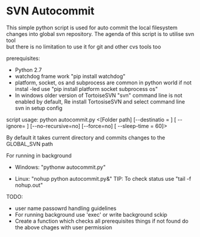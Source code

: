 # SVN Autocommit

This simple python script is used for auto commit the local filesystem changes
into global svn repository. The agenda of this script is to utilise svn tool  
but there is no limitation to use it for git and other cvs tools too

prerequisites:
* Python 2.7 
* watchdog frame work "pip install watchdog"
* platform, socket, os and subprocess are common in python world if not instal
-led use "pip install platform socket subprocess os"
* In windows older version of TortoiseSVN "svn" command line is not enabled by
default, Re install TortosiseSVN and select command line svn in setup config

script usage:
python autocommit.py <[Folder path] [--destinatio = <SVN Destination path>] [
--ignore= <File format needs to ignore>] [--no-recursive=no] [--force=no] [
--sleep-time = 60]>

By default it takes current directory and commits changes to the GLOBAL_SVN
path

 For running in background
 * Windows:
   "pythonw autocommit.py" 

 * Linux:
   "nohup python autocommit.py&" 
   TIP: To check status use "tail -f nohup.out"

TODO:
* user name passowrd handling guidelines
* For running background use 'exec' or write background sckip
* Create a function which checks all prerequisites things if not found do the 
above chages with user permission 

